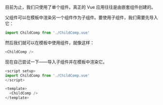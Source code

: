 目前为止，我们只使用了单个组件。真正的 Vue 应用往往是由嵌套组件创建的。

父组件可以在模板中渲染另一个组件作为子组件。要使用子组件，我们需要先导入它：

```JavaScript
import ChildComp from './ChildComp.vue'
```
然后我们就可以在模板中使用组件，就像这样：

```JavaScript
<ChildComp />
```
现在自己尝试一下——导入子组件并在模板中渲染它。

```JavaScript
<script setup>
import ChildComp from './ChildComp.vue'
</script>

<template>
  <ChildComp />
</template>
```